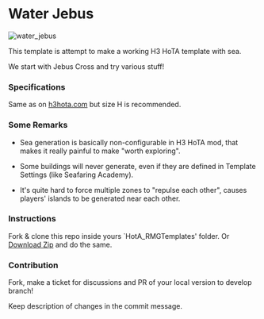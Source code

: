 # Water Jebus

![water_jebus](https://github.com/viamage/WaterJebus)

This template is attempt to make a working H3 HoTA template with sea.

We start with Jebus Cross and try various stuff!

### Specifications

Same as on [h3hota.com](http://h3hota.com/en/templates#xl-u-templates/jebus-cross) but size H is recommended. 

### Some Remarks

- Sea generation is basically non-configurable in H3 HoTA mod, that makes it really painful to make "worth exploring".

- Some buildings will never generate, even if they are defined in Template Settings (like Seafaring Academy). 

- It's quite hard to force multiple zones to "repulse each other", causes players' islands to be generated near each other. 

### Instructions

Fork & clone this repo inside yours `HotA_RMGTemplates' folder. Or [Download Zip](https://github.com/viamage/WaterJebus/archive/master.zip) and do the same.


### Contribution

Fork, make a ticket for discussions and PR of your local version to develop branch!

Keep description of changes in the commit message. 
